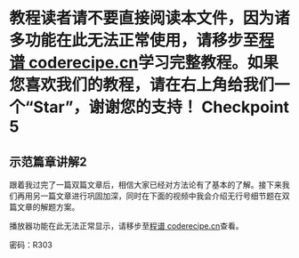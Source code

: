 <notice>教程读者请不要直接阅读本文件，因为诸多功能在此无法正常使用，请移步至[程谱 coderecipe.cn](https://coderecipe.cn/learn/10)学习完整教程。如果您喜欢我们的教程，请在右上角给我们一个“Star”，谢谢您的支持！</notice>
Checkpoint 5
======

示范篇章讲解2
-----

跟着我过完了一篇双篇文章后，相信大家已经对方法论有了基本的了解。接下来我们再用另一篇文章进行巩固加深，同时在下面的视频中我会介绍无行号细节题在双篇文章的解题方案。

<cr type="player" parameters="XMzgzMDA5MTUzNg=="><notice>播放器功能在此无法正常显示，请移步至[程谱 coderecipe.cn](https://coderecipe.cn/learn/10)查看。</notice></cr>

密码：R303

